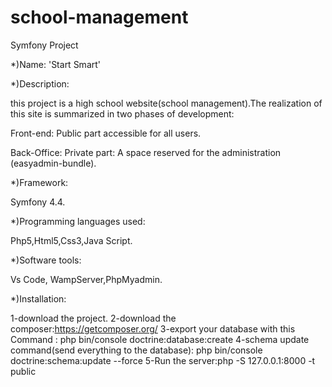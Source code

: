# school-management

Symfony Project

*)Name:
'Start Smart'

*)Description:

this project is a high school website(school management).The realization of this site is summarized in two phases of development:

Front-end: Public part accessible for all users.

Back-Office: Private part: A space reserved for the administration (easyadmin-bundle).

*)Framework:

Symfony 4.4.

*)Programming languages used:

Php5,Html5,Css3,Java Script.

*)Software tools:

Vs Code, WampServer,PhpMyadmin.  

*)Installation:

 1-download the project.
 2-download the composer:https://getcomposer.org/
 3-export your database with this Command : php bin/console doctrine:database:create
 4-schema update command(send everything to the database): php bin/console doctrine:schema:update --force
 5-Run the server:php -S 127.0.0.1:8000 -t public
